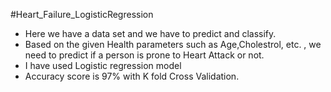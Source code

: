 #Heart_Failure_LogisticRegression
- Here we have a data set and we have to predict and classify.
- Based on the given Health parameters such as Age,Cholestrol, etc. , we need to predict if a person is prone to Heart Attack or not.
- I have used Logistic regression model 
- Accuracy score is 97% with K fold Cross Validation.
